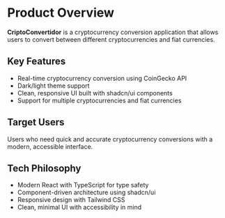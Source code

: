 # Product Overview

**CriptoConvertidor** is a cryptocurrency conversion application that allows users to convert between different cryptocurrencies and fiat currencies.

## Key Features
- Real-time cryptocurrency conversion using CoinGecko API
- Dark/light theme support
- Clean, responsive UI built with shadcn/ui components
- Support for multiple cryptocurrencies and fiat currencies

## Target Users
Users who need quick and accurate cryptocurrency conversions with a modern, accessible interface.

## Tech Philosophy
- Modern React with TypeScript for type safety
- Component-driven architecture using shadcn/ui
- Responsive design with Tailwind CSS
- Clean, minimal UI with accessibility in mind